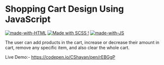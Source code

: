 # Shopping Cart Design Using JavaScript

[![made-with-HTML](https://img.shields.io/badge/Made%20with-HTML-1f425f.svg)](https://www.latex-project.org/)
[![Made with SCSS !](https://img.shields.io/badge/Made%20with-SCSS-1abc9c.svg)](https://GitHub.com/Naereen/ama)
[![made-with-JS](https://img.shields.io/badge/Made%20with-JS-1f425f.svg)](https://www.latex-project.org/)

The user can add products in the cart, increase or decrease their amount in cart, remove any specific item,
and also clear the whole cart.

Live Demo:- https://codepen.io/CShayan/pen/rEBGgP
